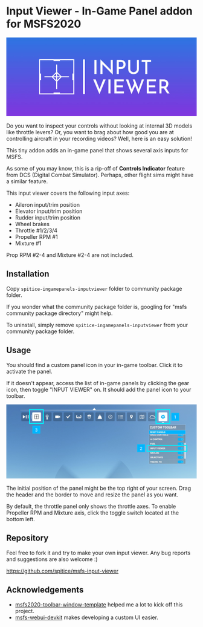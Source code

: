
# Input Viewer - In-Game Panel addon for MSFS2020

![logo](doc/images/input-viewer.jpg)

Do you want to inspect your controls without looking at internal 3D models like throttle levers? Or, you want to brag about how good you are at controlling aircraft in your recording videos? Well, here is an easy solution!

This tiny addon adds an in-game panel that shows several axis inputs for MSFS.

As some of you may know, this is a rip-off of **Controls Indicator** feature from DCS (Digital Combat Simulator). Perhaps, other flight sims might have a similar feature.

This input viewer covers the following input axes:

- Aileron input/trim position
- Elevator input/trim position
- Rudder input/trim position
- Wheel brakes
- Throttle #1/2/3/4
- Propeller RPM #1
- Mixture #1

Prop RPM #2-4 and Mixture #2-4 are not included.


## Installation

Copy `spitice-ingamepanels-inputviewer` folder to community package folder.

If you wonder what the community package folder is, googling for "msfs community package directory" might help.

To uninstall, simply remove `spitice-ingamepanels-inputviewer` from your community package folder.


## Usage

You should find a custom panel icon in your in-game toolbar. Click it to activate the panel.

If it doesn't appear, access the list of in-game panels by clicking the gear icon, then toggle "INPUT VIEWER" on. It should add the panel icon to your toolbar.

![activation](doc/images/activating-input-viewer.jpg)

The initial position of the panel might be the top right of your screen. Drag the header and the border to move and resize the panel as you want.

By default, the throttle panel only shows the throttle axes. To enable Propeller RPM and Mixture axis, click the toggle switch located at the bottom left.


## Repository

Feel free to fork it and try to make your own input viewer. Any bug reports and suggestions are also welcome :)

https://github.com/spitice/msfs-input-viewer


## Acknowledgements

- [msfs2020-toolbar-window-template](https://github.com/bymaximus/msfs2020-toolbar-window-template) helped me a lot to kick off this project.
- [msfs-webui-devkit](https://github.com/dga711/msfs-webui-devkit) makes developing a custom UI easier.
